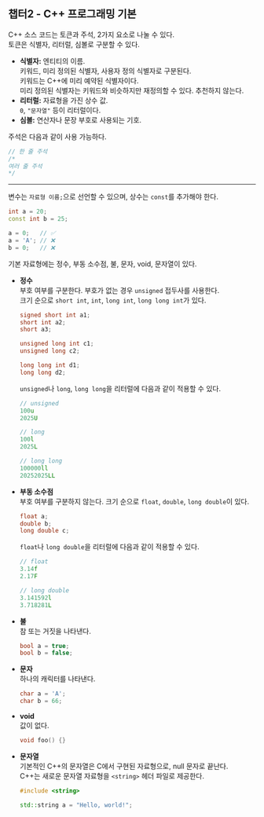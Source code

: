 ## 챕터2 - C++ 프로그래밍 기본

C++ 소스 코드는 토큰과 주석, 2가지 요소로 나눌 수 있다.  
토큰은 식별자, 리터럴, 심볼로 구분할 수 있다.

- **식별자:** 엔티티의 이름.  
  키워드, 미리 정의된 식별자, 사용자 정의 식별자로 구분된다.  
  키워드는 C++에 미리 예약된 식별자이다.  
  미리 정의된 식별자는 키워드와 비슷하지만 재정의할 수 있다. 추천하지 않는다.
- **리터럴:** 자료형을 가진 상수 값.  
  `0`, `"문자열"` 등이 리터럴이다.
- **심볼:** 연산자나 문장 부호로 사용되는 기호.

주석은 다음과 같이 사용 가능하다.
```c++
// 한 줄 주석
/*
여러 줄 주석
*/
```

---

변수는 `자료형 이름;`으로 선언할 수 있으며, 상수는 `const`를 추가해야 한다.
```c++
int a = 20;
const int b = 25;

a = 0;   // ✅
a = 'A'; // ❌
b = 0;   // ❌
```

기본 자료형에는 정수, 부동 소수점, 불, 문자, void, 문자열이 있다.

- **정수**  
  부호 여부를 구분한다. 부호가 없는 경우 `unsigned` 접두사를 사용한다.  
  크기 순으로 `short int`, `int`, `long int`, `long long int`가 있다.
  ```c++
  signed short int a1;
  short int a2;
  short a3;
  
  unsigned long int c1;
  unsigned long c2;
  
  long long int d1;
  long long d2;
  ```
  
  `unsigned`나 `long`, `long long`을 리터럴에 다음과 같이 적용할 수 있다.
  ```c++
  // unsigned
  100u
  2025U
  
  // long
  100l
  2025L
  
  // long long
  100000ll
  20252025LL
  ```
- **부동 소수점**  
  부호 여부를 구분하지 않는다.
  크기 순으로 `float`, `double`, `long double`이 있다.
  ```c++
  float a;
  double b;
  long double c;
  ```

  `float`나 `long double`을 리터럴에 다음과 같이 적용할 수 있다.
  ```c++
  // float
  3.14f
  2.17F
  
  // long double
  3.141592l
  3.718281L
  ```
- **불**  
  참 또는 거짓을 나타낸다.
  ```c++
  bool a = true;
  bool b = false;
  ```
- **문자**  
  하나의 캐릭터를 나타낸다.
  ```c++
  char a = 'A';
  char b = 66;
  ```
- **void**  
  값이 없다.
  ```c++
  void foo() {}
  ```
- **문자열**  
  기본적인 C++의 문자열은 C에서 구현된 자료형으로, null 문자로 끝난다.  
  C++는 새로운 문자열 자료형을 `<string>` 헤더 파일로 제공한다.
  ```c++
  #include <string>
  
  std::string a = "Hello, world!";
  ```
